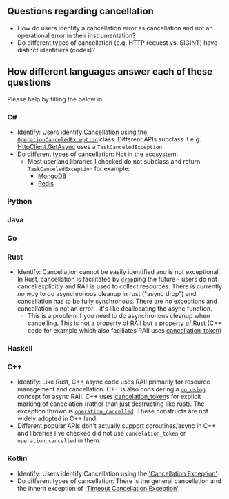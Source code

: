 ## Questions regarding cancellation

 - How do users identify a cancellation error as cancellation and not an operational error in their instrumentation? 
 - Do different types of cancellation (e.g. HTTP request vs. SIGINT) have distinct identifiers (codes)?


## How different languages answer each of these questions

Please help by filling the below in

### C#

 - Identify: Users identify Cancellation using the [`OperationCanceledException`](https://docs.microsoft.com/en-us/dotnet/api/system.operationcanceledexception?view=net-5.0) class. Different APIs subclass it e.g. [HttpClient.GetAsync](https://docs.microsoft.com/en-us/dotnet/api/system.net.http.httpclient.getasync?view=net-5.0#System_Net_Http_HttpClient_GetAsync_System_Uri_System_Threading_CancellationToken_) uses a `TaskCanceledException`.
 - Do different types of cancellation: Not in the ecosystem:
   - Most userland libraries I checked do not subclass and return `TaskCanceledException` for example:
     - [MongoDB](https://github.com/mongodb/mongo-csharp-driver/blob/010e7ee46b085cdd3762894ece9e2d258b66ab0d/tests/MongoDB.Driver.Core.Tests/Core/Async/AsyncQueueTests.cs#L96)
     - [Redis](https://github.com/StackExchange/StackExchange.Redis/blob/b0f21d3616c795ad994dd4151a5a556e9d1558b3/tests/StackExchange.Redis.Tests/AggresssiveTests.cs#L50)
### Python

### Java

### Go

### Rust
 - Identify: Cancellation cannot be easily identified and is not exceptional. In Rust, cancellation is facilitated by [`drop`](https://doc.rust-lang.org/std/ops/trait.Drop.html)ping the future - users do not cancel explicitly and RAII is used to collect resources. There is currently _no way_ to do asynchronous cleanup in rust ("async drop") and cancellation has to be fully synchronous. There are no exceptions and cancellation is not an error - it's like deallocating the async function.
   - This is a problem if you need to do asynchronous cleanup when cancelling. This is not a property of RAII but a property of Rust (C++ code for example which also faciliates RAII uses [cancellation_token](https://github.com/lewissbaker/cppcoro#Cancellation))
 
### Haskell

### C++

 - Identify: Like Rust, C++ async code uses RAII primarily for resource management and cancellation. C++ is also considering a [`co_using`](https://github.com/lewissbaker/papers/issues/4) concept for async RAII. C++ uses [cancelation_token](https://github.com/lewissbaker/cppcoro#Cancellation)s for explicit marking of cancelation (rather than just destructing like rust). The exception thrown is [`operation_cancelled`](https://github.com/lewissbaker/cppcoro#Cancellation). These constructs are not widely adopted in C++ land. 
 - Different popular APIs don't actually support coroutines/async in C++ and libraries I've checked did not use `cancelation_token` or `operation_cancelled` in them.

### Kotlin

 - Identify: Users identify Cancellation using the ['Cancellation Exception'](https://kotlin.github.io/kotlinx.coroutines/kotlinx-coroutines-core/kotlinx.coroutines/-cancellation-exception/index.html)
 - Do different types of cancellation: There is the general cancellation and the inherit exception of ['Timeout Cancellation Exception'](https://kotlin.github.io/kotlinx.coroutines/kotlinx-coroutines-core/kotlinx.coroutines/-timeout-cancellation-exception/index.html)
